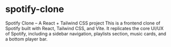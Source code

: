 # spotify-clone
Spotify Clone – A React + Tailwind CSS project This is a frontend clone of Spotify built with React, Tailwind CSS, and Vite. It replicates the core UI/UX of Spotify, including a sidebar navigation, playlists section, music cards, and a bottom player bar.
